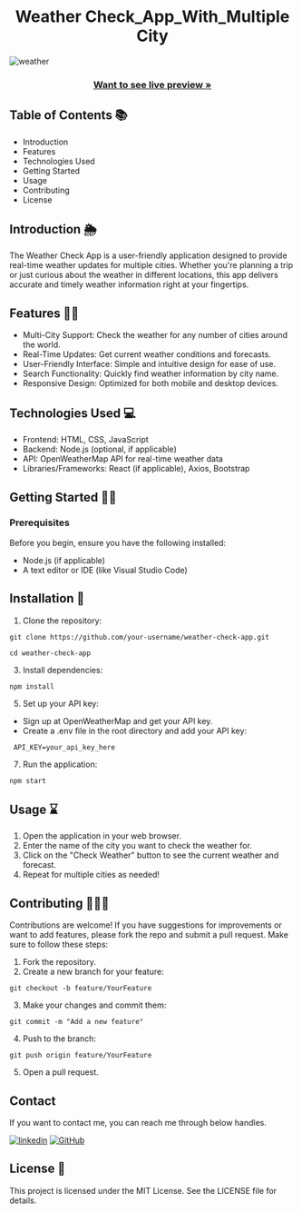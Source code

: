 <h1 align="center"> Weather Check_App_With_Multiple City  </h1>

![weather](https://github.com/user-attachments/assets/4214241e-210b-4528-a598-43bcbd0c4be1)

<h3 align="center"><a href="https://manjunathglo.github.io/Weather-App-in-HTML-CSS-and-JavaScript/"><strong>Want to see live preview »</strong></a></h3>

## Table of Contents 📚 

- Introduction
- Features
- Technologies Used
- Getting Started
- Usage
- Contributing
- License

## Introduction 🌦️

The Weather Check App is a user-friendly application designed to provide real-time weather updates for multiple cities. 
Whether you're planning a trip or just curious about the weather in different locations, this app delivers accurate and timely weather information right at your fingertips.

## Features 🔑💡

- Multi-City Support: Check the weather for any number of cities around the world.
- Real-Time Updates: Get current weather conditions and forecasts.
- User-Friendly Interface: Simple and intuitive design for ease of use.
- Search Functionality: Quickly find weather information by city name.
- Responsive Design: Optimized for both mobile and desktop devices.

## Technologies Used 💻

- Frontend: HTML, CSS, JavaScript
- Backend: Node.js (optional, if applicable)
- API: OpenWeatherMap API for real-time weather data
- Libraries/Frameworks: React (if applicable), Axios, Bootstrap

## Getting Started 🚀🚀
### Prerequisites

Before you begin, ensure you have the following installed:

- Node.js (if applicable)
- A text editor or IDE (like Visual Studio Code)

## Installation 🚀

1. Clone the repository:
 ```
git clone https://github.com/your-username/weather-check-app.git

cd weather-check-app
```

3. Install dependencies:

```
npm install
```

5. Set up your API key:
- Sign up at OpenWeatherMap and get your API key.
- Create a .env file in the root directory and add your API key:
  
```
 API_KEY=your_api_key_here
```
   
7. Run the application:
   
```
npm start
```
## Usage ⌛

1. Open the application in your web browser.
2. Enter the name of the city you want to check the weather for.
3. Click on the "Check Weather" button to see the current weather and forecast.
4. Repeat for multiple cities as needed!

## Contributing 👨‍💻👋

Contributions are welcome! If you have suggestions for improvements or want to add features, please fork the repo and submit a pull request. Make sure to follow these steps:

1. Fork the repository.
2. Create a new branch for your feature:
```
git checkout -b feature/YourFeature
```

3. Make your changes and commit them:
```
git commit -m "Add a new feature"
```
4. Push to the branch:

```
git push origin feature/YourFeature
```
5. Open a pull request.

## Contact

If you want to contact me, you can reach me through below handles.

[![linkedin](https://img.shields.io/badge/ManjunathGL-0077B5?style=for-the-badge&logo=linkedin&logoColor=white)](https://www.linkedin.com/in/manjunathgl/)
[![GitHub](https://img.shields.io/badge/ManjunathGl-20232A?style=for-the-badge&logo=Github&logoColor=white)](https://github.com/ManjunathGlO)


## License 📜

This project is licensed under the MIT License. See the LICENSE file for details.
   
